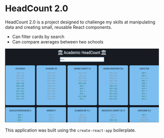 # HeadCount 2.0

HeadCount 2.0 is a project designed to challenge my skills at manipulating data and creating small, reusable React components.
- Can filter cards by search
- Can compare averages between two schools

![HeadCount](HeadcountSS.png)


This application was built using the `create-react-app` boilerplate. 
